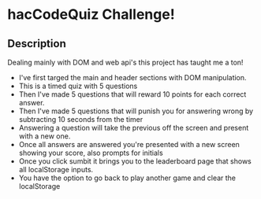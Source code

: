 <h1>hacCodeQuiz Challenge!</h1>

<h2>Description</h2>
  <p>Dealing mainly with DOM and web api's this project has taught me a ton!</p>

  <ul>
    <li>I've first targed the main and header sections with DOM manipulation.</li>
    <li>This is a timed quiz with 5 questions</li>
    <li>Then I've made 5 questions that will reward 10 points for each correct answer.</li>
    <li>Then I've made 5 questions that will punish you for answering wrong by subtracting 10 seconds from the timer</li>
    <li>Answering a question will take the previous off the screen and present with a new one.</li>
    <li>Once all answers are answered you're presented with a new screen showing your score, also prompts for initials</li>
    <li>Once you click sumbit it brings you to the leaderboard page that shows all localStorage inputs.</li>
    <li>You have the option to go back to play another game and clear the localStorage</li>
    </ul>

    